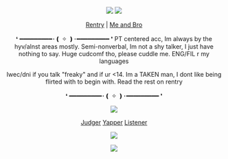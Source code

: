 <p align="center">
<img src="https://file.garden/aDLNm-JCI0dbIn6A/Untitled899_20250610230158.png"/>
<img src="https://file.garden/aDLNm-JCI0dbIn6A/espresseleine.png"/>
  <div align="center">
    
[Rentry](https://rentry.org/indeceit) | [Me and Bro](https://rentry.org/lunaestrela)
    
❛
━━━━━━━━━･❪ ✧ ❫･━━━━━━━━━ ❜ 
PT centered acc, Im always by the hyv/alnst areas mostly. Semi-nonverbal, Im not a shy talker, I just have nothing to say. Huge cudcomf tho, please cuddle me. ENG/FIL r my languages

Iwec/dni if you talk "freaky" and if ur <14. Im a TAKEN man, I dont like being flirted with to begin with. Read the rest on rentry

❛
━━━━━━━━━･❪ ✧ ❫･━━━━━━━━━ ❜

<img src="https://file.garden/aDLNm-JCI0dbIn6A/Untitled900_20250610215720~2.jpg"/>

[Judger](https://github.com/ChromaDrift) [Yapper](https://github.com/yurivampire) [Listener](https://github.com/steiirism)

![](https://komarev.com/ghpvc/?username=Ivanddal&color=blue&style=flat&label=𓆩♡𓆪&abbreviated=true)

<img src="https://file.garden/aDLNm-JCI0dbIn6A/Untitled899_20250610212313.png"/>
<!--
**MirroredVeracity/MirroredVeracity** is a ✨ _special_ ✨ repository because its `README.md` (this file) appears on your GitHub profile.

Here are some ideas to get you started:

- 🔭 I’m currently working on ...
- 🌱 I’m currently learning ...
- 👯 I’m looking to collaborate on ...
- 🤔 I’m looking for help with ...
- 💬 Ask me about ...
- 📫 How to reach me: ...
- 😄 Pronouns: ...
- ⚡ Fun fact: ...
-->

